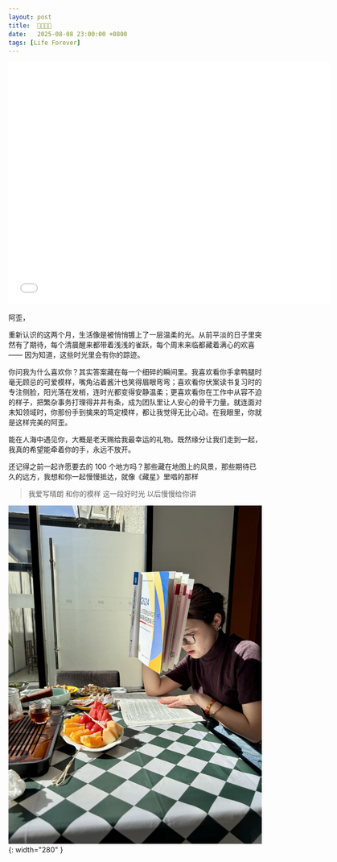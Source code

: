 ```yaml
---
layout: post
title:  💜🧡💜🧡
date:   2025-08-08 23:00:00 +0800
tags: [Life Forever]
---
```


<iframe width="640" height="480" src="//player.bilibili.com/player.html?isOutside=true&aid=1050826819&bvid=BV1mH4y1E7XE&cid=1446031947&p=1" scrolling="no" border="0" frameborder="no" framespacing="0" allowfullscreen="true"></iframe>

阿歪，

重新认识的这两个月，生活像是被悄悄镀上了一层温柔的光。从前平淡的日子里突然有了期待，每个清晨醒来都带着浅浅的雀跃，每个周末来临都藏着满心的欢喜 —— 因为知道，这些时光里会有你的踪迹。

你问我为什么喜欢你？其实答案藏在每一个细碎的瞬间里。我喜欢看你手拿鸭腿时毫无顾忌的可爱模样，嘴角沾着酱汁也笑得眉眼弯弯；喜欢看你伏案读书复习时的专注侧脸，阳光落在发梢，连时光都变得安静温柔；更喜欢看你在工作中从容不迫的样子，把繁杂事务打理得井井有条，成为团队里让人安心的骨干力量。就连面对未知领域时，你那份手到擒来的笃定模样，都让我觉得无比心动。在我眼里，你就是这样完美的阿歪。

能在人海中遇见你，大概是老天赐给我最幸运的礼物。既然缘分让我们走到一起，我真的希望能牵着你的手，永远不放开。

还记得之前一起许愿要去的 100 个地方吗？那些藏在地图上的风景，那些期待已久的远方，我想和你一起慢慢抵达，就像《藏星》里唱的那样

> 我爱写晴朗 和你的模样
> 这一段好时光
> 以后慢慢给你讲

![Girl](/img/posts/something-to-a-girl/girl2.jpg){: width="280" }
